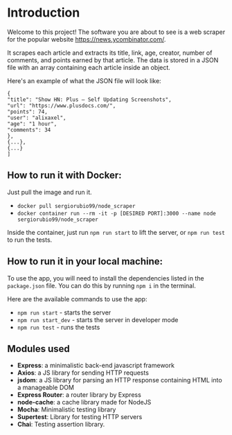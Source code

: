 # Introduction

Welcome to this project! The software you are about to see is a web scraper for the popular website https://news.ycombinator.com/. 

It scrapes each article and extracts its title, link, age, creator, number of comments, and points earned by that article. The data is stored in a JSON file with an array containing each article inside an object.

Here's an example of what the JSON file will look like:

```{[
{
"title": "Show HN: Plus – Self Updating Screenshots",
"url": "https://www.plusdocs.com/",
"points": 74,
"user": "alixaxel",
"age": "1 hour",
"comments": 34
},
{...},
{...}
]
```
## How to run it with Docker:

Just pull the image and run it.

 - ` docker pull sergiorubio99/node_scraper `
 - ` docker container run --rm -it -p [DESIRED PORT]:3000 --name node sergiorubio99/node_scraper `

Inside the container, just run `npm run start` to lift the server, or `npm run test` to run the tests.

## How to run it in your local machine: 

To use the app, you will need to install the dependencies listed in the `package.json` file. You can do this by running `npm i` in the terminal. 

Here are the available commands to use the app:
- `npm run start` - starts the server
- `npm run start_dev` - starts the server in developer mode
- `npm run test` - runs the tests

## Modules used
- **Express**: a minimalistic back-end javascript framework
- **Axios**: a JS library for sending HTTP requests
- **jsdom**: a JS library for parsing an HTTP response containing HTML into a manageable DOM
- **Express Router**: a router library by Express
- **node-cache**: a cache library made for NodeJS
- **Mocha**: Minimalistic testing library
- **Supertest**: Library for testing HTTP servers
- **Chai**: Testing assertion library.
